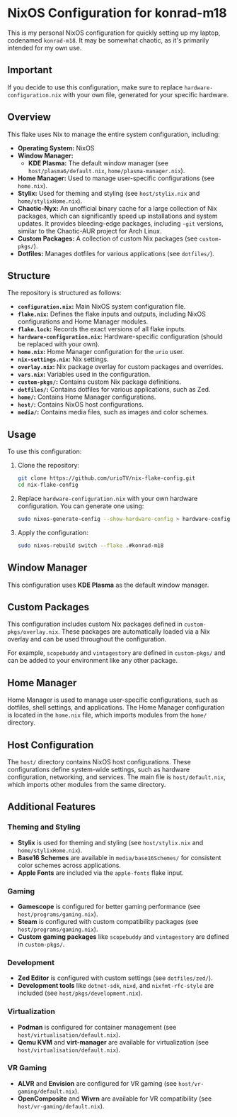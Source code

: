 # NixOS Configuration for konrad-m18

This is my personal NixOS configuration for quickly setting up my laptop, codenamed `konrad-m18`. It may be somewhat chaotic, as it's primarily intended for my own use.

## Important

If you decide to use this configuration, make sure to replace `hardware-configuration.nix` with your own file, generated for your specific hardware.

## Overview

This flake uses Nix to manage the entire system configuration, including:

- **Operating System:** NixOS
- **Window Manager:**
    - **KDE Plasma:** The default window manager (see `host/plasma6/default.nix`, `home/plasma-manager.nix`).
- **Home Manager:** Used to manage user-specific configurations (see `home.nix`).
- **Stylix:** Used for theming and styling (see `host/stylix.nix` and `home/stylixHome.nix`).
- **Chaotic-Nyx:** An unofficial binary cache for a large collection of Nix packages, which can significantly speed up installations and system updates. It provides bleeding-edge packages, including `-git` versions, similar to the Chaotic-AUR project for Arch Linux.
- **Custom Packages:** A collection of custom Nix packages (see `custom-pkgs/`).
- **Dotfiles:** Manages dotfiles for various applications (see `dotfiles/`).

## Structure

The repository is structured as follows:

- **`configuration.nix`:** Main NixOS system configuration file.
- **`flake.nix`:** Defines the flake inputs and outputs, including NixOS configurations and Home Manager modules.
- **`flake.lock`:** Records the exact versions of all flake inputs.
- **`hardware-configuration.nix`:** Hardware-specific configuration (should be replaced with your own).
- **`home.nix`:** Home Manager configuration for the `urio` user.
- **`nix-settings.nix`:** Nix settings.
- **`overlay.nix`:** Nix package overlay for custom packages and overrides.
- **`vars.nix`:** Variables used in the configuration.
- **`custom-pkgs/`:** Contains custom Nix package definitions.
- **`dotfiles/`:** Contains dotfiles for various applications, such as Zed.
- **`home/`:** Contains Home Manager configurations.
- **`host/`:** Contains NixOS host configurations.
- **`media/`:** Contains media files, such as images and color schemes.

## Usage

To use this configuration:

1.  Clone the repository:

    ```bash
    git clone https://github.com/urioTV/nix-flake-config.git
    cd nix-flake-config
    ```

2.  Replace `hardware-configuration.nix` with your own hardware configuration. You can generate one using:

    ```bash
    sudo nixos-generate-config --show-hardware-config > hardware-configuration.nix
    ```

3.  Apply the configuration:

    ```bash
    sudo nixos-rebuild switch --flake .#konrad-m18
    ```

## Window Manager

This configuration uses **KDE Plasma** as the default window manager.

## Custom Packages

This configuration includes custom Nix packages defined in `custom-pkgs/overlay.nix`. These packages are automatically loaded via a Nix overlay and can be used throughout the configuration.

For example, `scopebuddy` and `vintagestory` are defined in `custom-pkgs/` and can be added to your environment like any other package.

## Home Manager

Home Manager is used to manage user-specific configurations, such as dotfiles, shell settings, and applications. The Home Manager configuration is located in the `home.nix` file, which imports modules from the `home/` directory.

## Host Configuration

The `host/` directory contains NixOS host configurations. These configurations define system-wide settings, such as hardware configuration, networking, and services. The main file is `host/default.nix`, which imports other modules from the same directory.

## Additional Features

### Theming and Styling

- **Stylix** is used for theming and styling (see `host/stylix.nix` and `home/stylixHome.nix`).
- **Base16 Schemes** are available in `media/base16Schemes/` for consistent color schemes across applications.
- **Apple Fonts** are included via the `apple-fonts` flake input.

### Gaming

- **Gamescope** is configured for better gaming performance (see `host/programs/gaming.nix`).
- **Steam** is configured with custom compatibility packages (see `host/programs/gaming.nix`).
- **Custom gaming packages** like `scopebuddy` and `vintagestory` are defined in `custom-pkgs/`.

### Development

- **Zed Editor** is configured with custom settings (see `dotfiles/zed/`).
- **Development tools** like `dotnet-sdk`, `nixd`, and `nixfmt-rfc-style` are included (see `host/pkgs/development.nix`).

### Virtualization

- **Podman** is configured for container management (see `host/virtualisation/default.nix`).
- **Qemu KVM** and **virt-manager** are available for virtualization (see `host/virtualisation/default.nix`).

### VR Gaming

- **ALVR** and **Envision** are configured for VR gaming (see `host/vr-gaming/default.nix`).
- **OpenComposite** and **Wivrn** are available for VR compatibility (see `host/vr-gaming/default.nix`).